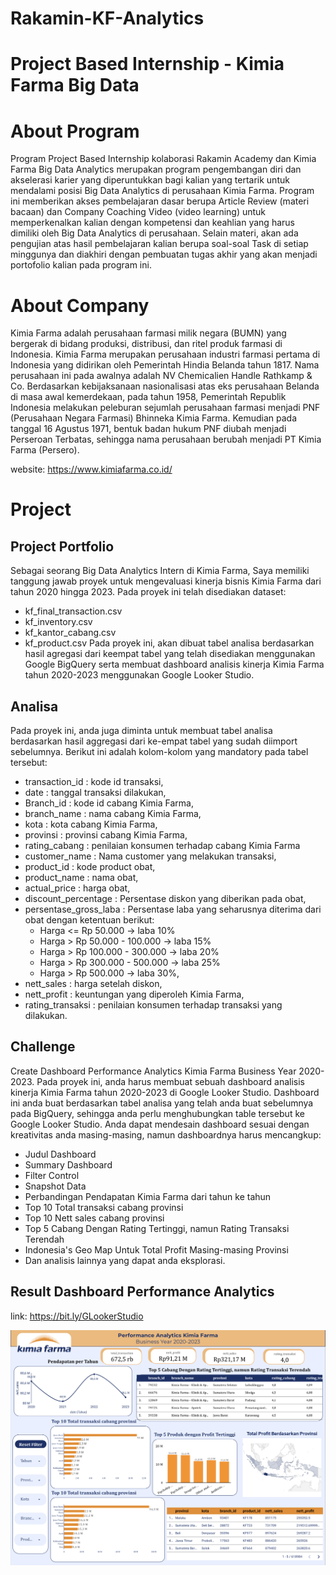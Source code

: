 # Rakamin-KF-Analytics
# Project Based Internship - Kimia Farma Big Data
# About Program
Program Project Based Internship kolaborasi Rakamin Academy dan Kimia Farma Big Data Analytics merupakan program pengembangan diri dan akselerasi karier yang diperuntukkan bagi kalian yang tertarik untuk mendalami posisi Big Data Analytics di perusahaan Kimia Farma. Program ini memberikan akses pembelajaran dasar berupa Article Review (materi bacaan) dan Company Coaching Video (video learning) untuk memperkenalkan kalian dengan kompetensi dan keahlian yang harus dimiliki oleh Big Data Analytics di perusahaan. Selain materi, akan ada pengujian atas hasil pembelajaran kalian berupa soal-soal Task di setiap minggunya dan diakhiri dengan pembuatan tugas akhir yang akan menjadi portofolio kalian pada program ini.
# About Company

Kimia Farma adalah perusahaan farmasi milik negara (BUMN) yang bergerak di bidang produksi, distribusi, dan ritel produk farmasi di Indonesia. Kimia Farma merupakan perusahaan industri farmasi pertama di Indonesia yang didirikan oleh Pemerintah Hindia Belanda tahun 1817. Nama perusahaan ini pada awalnya adalah NV Chemicalien Handle Rathkamp & Co. 
Berdasarkan kebijaksanaan nasionalisasi atas eks perusahaan Belanda di masa awal kemerdekaan, pada tahun 1958, Pemerintah Republik Indonesia melakukan peleburan sejumlah perusahaan farmasi menjadi PNF (Perusahaan Negara Farmasi) Bhinneka Kimia Farma. Kemudian pada tanggal 16 Agustus 1971, bentuk badan hukum PNF diubah menjadi Perseroan Terbatas, sehingga nama perusahaan berubah menjadi PT Kimia Farma (Persero).

website: https://www.kimiafarma.co.id/
# Project
## Project Portfolio
Sebagai seorang Big Data Analytics Intern di Kimia Farma, Saya memiliki tanggung jawab proyek untuk mengevaluasi kinerja bisnis Kimia Farma dari tahun 2020 hingga 2023. Pada proyek ini telah disediakan dataset: 
- kf_final_transaction.csv
- kf_inventory.csv 
- kf_kantor_cabang.csv
- kf_product.csv 
Pada proyek ini, akan dibuat tabel analisa berdasarkan hasil agregasi dari keempat tabel yang telah disediakan menggunakan Google BigQuery serta membuat dashboard analisis kinerja Kimia Farma tahun 2020-2023 menggunakan Google Looker Studio.
## Analisa
Pada proyek ini, anda juga diminta untuk membuat tabel analisa berdasarkan hasil aggregasi dari ke-empat tabel yang sudah diimport sebelumnya. Berikut ini adalah kolom-kolom yang
mandatory pada tabel tersebut:
- transaction_id : kode id transaksi,
- date : tanggal transaksi dilakukan,
- Branch_id : kode id cabang Kimia Farma,
- branch_name : nama cabang Kimia Farma,
- kota : kota cabang Kimia Farma,
- provinsi : provinsi cabang Kimia Farma,
- rating_cabang : penilaian konsumen terhadap cabang Kimia Farma
- customer_name : Nama customer yang melakukan transaksi,
- product_id : kode product obat,
- product_name : nama obat,
- actual_price : harga obat,
- discount_percentage : Persentase diskon yang diberikan pada obat,
- persentase_gross_laba : Persentase laba yang seharusnya diterima dari obat dengan ketentuan berikut:
  - Harga <= Rp 50.000 -> laba 10%
  - Harga > Rp 50.000 - 100.000 -> laba 15%
  - Harga > Rp 100.000 - 300.000 -> laba 20%
  - Harga > Rp 300.000 - 500.000 -> laba 25%
  - Harga > Rp 500.000 -> laba 30%,
- nett_sales : harga setelah diskon,
- nett_profit : keuntungan yang diperoleh Kimia Farma,
- rating_transaksi : penilaian konsumen terhadap transaksi yang dilakukan.
  
## Challenge
Create Dashboard Performance Analytics Kimia Farma Business Year 2020-2023. Pada proyek ini, anda harus membuat sebuah dashboard analisis kinerja Kimia Farma tahun 2020-2023 di Google Looker Studio. Dashboard ini anda buat berdasarkan tabel analisa yang telah anda buat sebelumnya pada BigQuery, sehingga anda perlu menghubungkan table tersebut ke Google Looker Studio. Anda dapat mendesain dashboard sesuai dengan kreativitas anda masing-masing, namun dashboardnya harus mencangkup:
- Judul Dashboard
- Summary Dashboard
- Filter Control
- Snapshot Data
- Perbandingan Pendapatan Kimia Farma dari tahun ke tahun
- Top 10 Total transaksi cabang provinsi
- Top 10 Nett sales cabang provinsi
- Top 5 Cabang Dengan Rating Tertinggi, namun Rating Transaksi Terendah
- Indonesia's Geo Map Untuk Total Profit Masing-masing Provinsi
- Dan analisis lainnya yang dapat anda eksplorasi.
  
## Result Dashboard Performance Analytics
link: https://bit.ly/GLookerStudio

![image alt](https://github.com/AzzatiSahirah/Rakamin-KF-Analytics/blob/2070223451c8a465257b61db06ea7bc3fb6586b6/DashboardPerformance)
